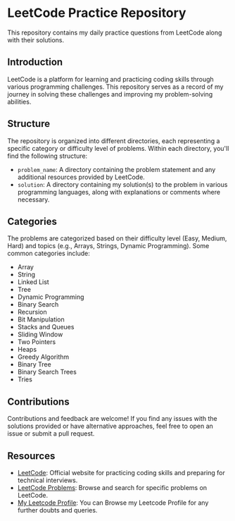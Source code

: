 # LeetCode Practice Repository

This repository contains my daily practice questions from LeetCode along with their solutions.

## Introduction

LeetCode is a platform for learning and practicing coding skills through various programming challenges. This repository serves as a record of my journey in solving these challenges and improving my problem-solving abilities.

## Structure

The repository is organized into different directories, each representing a specific category or difficulty level of problems. Within each directory, you'll find the following structure:

- `problem_name`: A directory containing the problem statement and any additional resources provided by LeetCode.
- `solution`: A directory containing my solution(s) to the problem in various programming languages, along with explanations or comments where necessary.

## Categories

The problems are categorized based on their difficulty level (Easy, Medium, Hard) and topics (e.g., Arrays, Strings, Dynamic Programming). Some common categories include:

- Array
- String
- Linked List
- Tree
- Dynamic Programming
- Binary Search
- Recursion
- Bit Manipulation
- Stacks and Queues
- Sliding Window
- Two Pointers
- Heaps
- Greedy Algorithm
- Binary Tree
- Binary Search Trees
- Tries

## Contributions

Contributions and feedback are welcome! If you find any issues with the solutions provided or have alternative approaches, feel free to open an issue or submit a pull request.

## Resources

- [LeetCode](https://leetcode.com/): Official website for practicing coding skills and preparing for technical interviews.
- [LeetCode Problems](https://leetcode.com/problemset/all/): Browse and search for specific problems on LeetCode.
- [My Leetcode Profile](https://leetcode.com/rishab_0508/): You can Browse my Leetcode Profile for any further doubts and queries.

